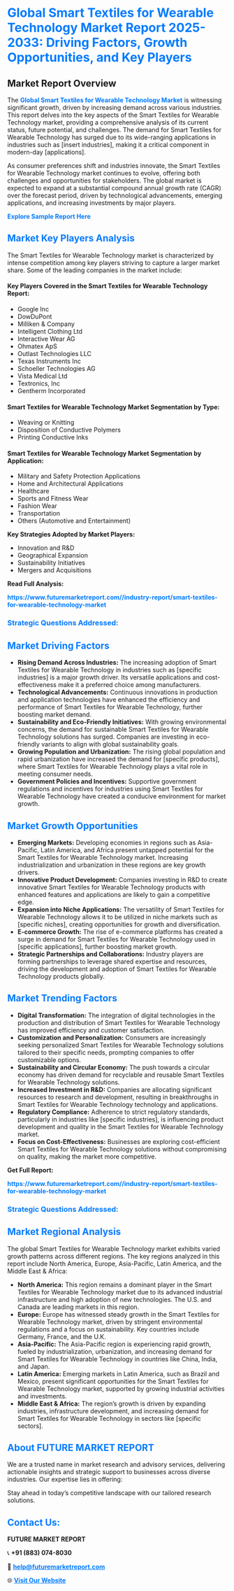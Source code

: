 <h1 style="color: #007BFF;">Global Smart Textiles for Wearable Technology Market Report 2025-2033: Driving Factors, Growth Opportunities, and Key Players</h1>

<section id="overview">
<h2>Market Report Overview</h2>
<p>The <a href="https://www.futuremarketreport.com//industry-report/smart-textiles-for-wearable-technology-market" style="color: #007BFF; text-decoration: none;"><strong>Global Smart Textiles for Wearable Technology Market</strong></a> is witnessing significant growth, driven by increasing demand across various industries. This report delves into the key aspects of the Smart Textiles for Wearable Technology market, providing a comprehensive analysis of its current status, future potential, and challenges. The demand for Smart Textiles for Wearable Technology has surged due to its wide-ranging applications in industries such as [insert industries], making it a critical component in modern-day [applications].</p>
<p>As consumer preferences shift and industries innovate, the Smart Textiles for Wearable Technology market continues to evolve, offering both challenges and opportunities for stakeholders. The global market is expected to expand at a substantial compound annual growth rate (CAGR) over the forecast period, driven by technological advancements, emerging applications, and increasing investments by major players.</p>
</section>

<section id="overview">
<p><a href="https://www.futuremarketreport.com//request-sample/reportId=47792" style="color: #007BFF; text-decoration: none;"><strong>Explore Sample Report Here</strong></a></p>
</section>

<section id="key-players">
<h2 style="color: #007BFF;">Market Key Players Analysis</h2>
<p>The Smart Textiles for Wearable Technology market is characterized by intense competition among key players striving to capture a larger market share. Some of the leading companies in the market include:</p>
<h4>Key Players Covered in the Smart Textiles for Wearable Technology Report:</h4>
<ul><li>Google Inc</li><li>DowDuPont</li><li>Milliken &amp; Company</li><li>Intelligent Clothing Ltd</li><li>Interactive Wear AG</li><li>Ohmatex ApS</li><li>Outlast Technologies LLC</li><li>Texas Instruments Inc</li><li>Schoeller Technologies AG</li><li>Vista Medical Ltd</li><li>Textronics, Inc</li><li>Gentherm Incorporated</li></ul>
<h4>Smart Textiles for Wearable Technology Market Segmentation by Type:</h4>
<ul><li>Weaving or Knitting</li><li>Disposition of Conductive Polymers</li><li>Printing Conductive Inks</li></ul>

<h4>Smart Textiles for Wearable Technology Market Segmentation by Application:</h4>
<ul><li>Military and Safety Protection Applications</li><li>Home and Architectural Applications</li><li>Healthcare</li><li>Sports and Fitness Wear</li><li>Fashion Wear</li><li>Transportation</li><li>Others (Automotive and Entertainment)</li></ul>
<p><strong>Key Strategies Adopted by Market Players:</strong></p>
<ul>
<li>Innovation and R&D</li>
<li>Geographical Expansion</li>
<li>Sustainability Initiatives</li>
<li>Mergers and Acquisitions</li>
</ul>
</section>

<section>
<p><strong>Read Full Analysis: </strong></p><a href="https://www.futuremarketreport.com//industry-report/smart-textiles-for-wearable-technology-market" style="color: #007BFF; text-decoration: none;"><strong>https://www.futuremarketreport.com//industry-report/smart-textiles-for-wearable-technology-market</strong></a>
<h3 style="color: #007BFF;">Strategic Questions Addressed:</h3>
</section>

<section id="driving-factors">
<h2 style="color: #007BFF;">Market Driving Factors</h2>
<ul>
<li><strong>Rising Demand Across Industries:</strong> The increasing adoption of Smart Textiles for Wearable Technology in industries such as [specific industries] is a major growth driver. Its versatile applications and cost-effectiveness make it a preferred choice among manufacturers.</li>
<li><strong>Technological Advancements:</strong> Continuous innovations in production and application technologies have enhanced the efficiency and performance of Smart Textiles for Wearable Technology, further boosting market demand.</li>
<li><strong>Sustainability and Eco-Friendly Initiatives:</strong> With growing environmental concerns, the demand for sustainable Smart Textiles for Wearable Technology solutions has surged. Companies are investing in eco-friendly variants to align with global sustainability goals.</li>
<li><strong>Growing Population and Urbanization:</strong> The rising global population and rapid urbanization have increased the demand for [specific products], where Smart Textiles for Wearable Technology plays a vital role in meeting consumer needs.</li>
<li><strong>Government Policies and Incentives:</strong> Supportive government regulations and incentives for industries using Smart Textiles for Wearable Technology have created a conducive environment for market growth.</li>
</ul>
</section>

<section id="growth-opportunities">
<h2 style="color: #007BFF;">Market Growth Opportunities</h2>
<ul>
<li><strong>Emerging Markets:</strong> Developing economies in regions such as Asia-Pacific, Latin America, and Africa present untapped potential for the Smart Textiles for Wearable Technology market. Increasing industrialization and urbanization in these regions are key growth drivers.</li>
<li><strong>Innovative Product Development:</strong> Companies investing in R&D to create innovative Smart Textiles for Wearable Technology products with enhanced features and applications are likely to gain a competitive edge.</li>
<li><strong>Expansion into Niche Applications:</strong> The versatility of Smart Textiles for Wearable Technology allows it to be utilized in niche markets such as [specific niches], creating opportunities for growth and diversification.</li>
<li><strong>E-commerce Growth:</strong> The rise of e-commerce platforms has created a surge in demand for Smart Textiles for Wearable Technology used in [specific applications], further boosting market growth.</li>
<li><strong>Strategic Partnerships and Collaborations:</strong> Industry players are forming partnerships to leverage shared expertise and resources, driving the development and adoption of Smart Textiles for Wearable Technology products globally.</li>
</ul>
</section>

<section id="trending-factors">
<h2 style="color: #007BFF;">Market Trending Factors</h2>
<ul>
<li><strong>Digital Transformation:</strong> The integration of digital technologies in the production and distribution of Smart Textiles for Wearable Technology has improved efficiency and customer satisfaction.</li>
<li><strong>Customization and Personalization:</strong> Consumers are increasingly seeking personalized Smart Textiles for Wearable Technology solutions tailored to their specific needs, prompting companies to offer customizable options.</li>
<li><strong>Sustainability and Circular Economy:</strong> The push towards a circular economy has driven demand for recyclable and reusable Smart Textiles for Wearable Technology solutions.</li>
<li><strong>Increased Investment in R&D:</strong> Companies are allocating significant resources to research and development, resulting in breakthroughs in Smart Textiles for Wearable Technology technology and applications.</li>
<li><strong>Regulatory Compliance:</strong> Adherence to strict regulatory standards, particularly in industries like [specific industries], is influencing product development and quality in the Smart Textiles for Wearable Technology market.</li>
<li><strong>Focus on Cost-Effectiveness:</strong> Businesses are exploring cost-efficient Smart Textiles for Wearable Technology solutions without compromising on quality, making the market more competitive.</li>
</ul>
</section>

<section>
<p><strong>Get Full Report: </strong></p><a href="https://www.futuremarketreport.com//industry-report/smart-textiles-for-wearable-technology-market" style="color: #007BFF; text-decoration: none;"><strong>https://www.futuremarketreport.com//industry-report/smart-textiles-for-wearable-technology-market</strong></a>
<h3 style="color: #007BFF;">Strategic Questions Addressed:</h3>
</section>


<section id="regional-analysis">
<h2 style="color: #007BFF;">Market Regional Analysis</h2>
<p>The global Smart Textiles for Wearable Technology market exhibits varied growth patterns across different regions. The key regions analyzed in this report include North America, Europe, Asia-Pacific, Latin America, and the Middle East & Africa:</p>
<ul>
<li><strong>North America:</strong> This region remains a dominant player in the Smart Textiles for Wearable Technology market due to its advanced industrial infrastructure and high adoption of new technologies. The U.S. and Canada are leading markets in this region.</li>
<li><strong>Europe:</strong> Europe has witnessed steady growth in the Smart Textiles for Wearable Technology market, driven by stringent environmental regulations and a focus on sustainability. Key countries include Germany, France, and the U.K.</li>
<li><strong>Asia-Pacific:</strong> The Asia-Pacific region is experiencing rapid growth, fueled by industrialization, urbanization, and increasing demand for Smart Textiles for Wearable Technology in countries like China, India, and Japan.</li>
<li><strong>Latin America:</strong> Emerging markets in Latin America, such as Brazil and Mexico, present significant opportunities for the Smart Textiles for Wearable Technology market, supported by growing industrial activities and investments.</li>
<li><strong>Middle East & Africa:</strong> The region’s growth is driven by expanding industries, infrastructure development, and increasing demand for Smart Textiles for Wearable Technology in sectors like [specific sectors].</li>
</ul>
</section>

<footer>
<h2 style="color: #007BFF;">About FUTURE MARKET REPORT</h2>
<p>We are a trusted name in market research and advisory services, delivering actionable insights and strategic support to businesses across diverse industries. Our expertise lies in offering:</p>

<p>Stay ahead in today’s competitive landscape with our tailored research solutions.</p>

<h2 style="color: #007BFF;">Contact Us:</h2>
<p><strong>FUTURE MARKET REPORT</strong></p>
<p>📞 <strong>+91 (883) 074-8030</strong></p>
<p>📧 <strong><a href="mailto:help@futuremarketreport.com" style="color: #007BFF;">help@futuremarketreport.com</a></strong></p>
<p>🌐 <strong><a href="https://www.futuremarketreport.com/" style="color: #007BFF;">Visit Our Website</a></strong></p>
</footer>